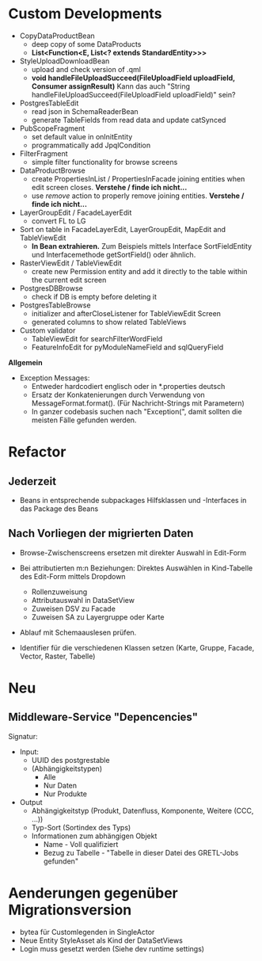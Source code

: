 # Custom Developments

- CopyDataProductBean
   - deep copy of some DataProducts
   - **List<Function<E, List<? extends StandardEntity>>>**
- StyleUploadDownloadBean
   - upload and check version of .qml
   - **void handleFileUploadSucceed(FileUploadField uploadField, Consumer<String> assignResult)** Kann das auch "String handleFileUploadSucceed(FileUploadField uploadField)" sein?
- PostgresTableEdit
   - read json in SchemaReaderBean
   - generate TableFields from read data and update catSynced
- PubScopeFragment
   - set default value in onInitEntity
   - programmatically add JpqlCondition
- FilterFragment
   - simple filter functionality for browse screens
- DataProductBrowse
   - create PropertiesInList / PropertiesInFacade joining entities when edit screen closes. **Verstehe / finde ich nicht...**
   - use *remove* action to properly remove joining entities. **Verstehe / finde ich nicht...**
- LayerGroupEdit / FacadeLayerEdit
   - convert FL to LG
- Sort on table in FacadeLayerEdit, LayerGroupEdit, MapEdit and TableViewEdit
  - **In Bean extrahieren.** Zum Beispiels mittels Interface SortFieldEntity und Interfacemethode getSortField() oder ähnlich.
- RasterViewEdit / TableViewEdit
   - create new Permission entity and add it directly to the table within the current edit screen
- PostgresDBBrowse
   - check if DB is empty before deleting it
- PostgresTableBrowse
   - initializer and afterCloseListener for TableViewEdit Screen
   - generated columns to show related TableViews
- Custom validator
   - TableViewEdit for searchFilterWordField
   - FeatureInfoEdit for pyModuleNameField and sqlQueryField
   
   
**Allgemein**
- Exception Messages: 
  - Entweder hardcodiert englisch oder in *.properties deutsch
  - Ersatz der Konkatenierungen durch Verwendung von MessageFormat.format(). (Für Nachricht-Strings mit Parametern)
  - In ganzer codebasis suchen nach "Exception(", damit sollten die meisten Fälle gefunden werden.

# Refactor

## Jederzeit

* Beans in entsprechende subpackages
  Hilfsklassen und -Interfaces in das Package des Beans
  
## Nach Vorliegen der migrierten Daten

* Browse-Zwischenscreens ersetzen mit direkter Auswahl in Edit-Form

* Bei attributierten m:n Beziehungen: Direktes Auswählen in Kind-Tabelle des Edit-Form mittels Dropdown
  * Rollenzuweisung
  * Attributauswahl in DataSetView
  * Zuweisen DSV zu Facade
  * Zuweisen SA zu Layergruppe oder Karte

* Ablauf mit Schemaauslesen prüfen.

* Identifier für die verschiedenen Klassen setzen (Karte, Gruppe, Facade, Vector, Raster, Tabelle)

# Neu

## Middleware-Service "Depencencies"

Signatur:
* Input:
  * UUID des postgrestable
  * (Abhängigkeitstypen)
    * Alle
    * Nur Daten
    * Nur Produkte
* Output
  * Abhängigkeitstyp (Produkt, Datenfluss, Komponente, Weitere (CCC, ...))
  * Typ-Sort (Sortindex des Typs)
  * Informationen zum abhängigen Objekt
    * Name - Voll qualifiziert
    * Bezug zu Tabelle - "Tabelle in dieser Datei des GRETL-Jobs gefunden"
    
# Aenderungen gegenüber Migrationsversion
* bytea für Customlegenden in SingleActor
* Neue Entity StyleAsset als Kind der DataSetViews
* Login muss gesetzt werden (Siehe dev runtime settings)

    